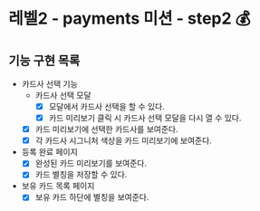 # 레벨2 - payments 미션 - step2 💰

## 기능 구현 목록

- 카드사 선택 기능
  - 카드사 선택 모달
    - [x] 모달에서 카드사 선택을 할 수 있다.
    - [x] 카드 미리보기 클릭 시 카드사 선택 모달을 다시 열 수 있다.
  - [x] 카드 미리보기에 선택한 카드사를 보여준다.
  - [x] 각 카드사 시그니처 색상을 카드 미리보기에 보여준다.
- 등록 완료 페이지
  - [x] 완성된 카드 미리보기를 보여준다.
  - [x] 카드 별칭을 저장할 수 있다.
- 보유 카드 목록 페이지
  - [x] 보유 카드 하단에 별칭을 보여준다.
